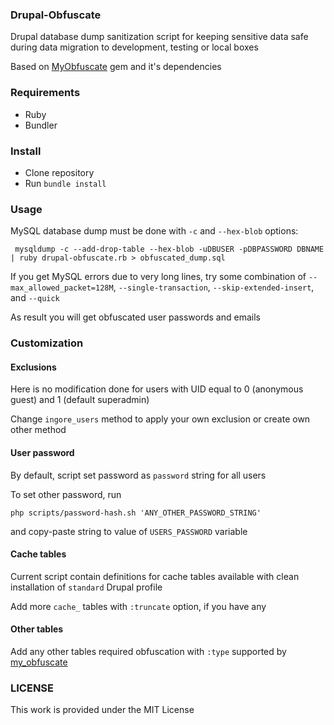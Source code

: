 ### Drupal-Obfuscate 

Drupal database dump sanitization script for keeping sensitive data safe during data migration to development, testing or local boxes

Based on [MyObfuscate](https://github.com/mavenlink/my_obfuscate)  gem and it's dependencies 

### Requirements

* Ruby
* Bundler

### Install

  * Clone repository
  * Run `bundle install`

### Usage

MySQL database dump must be done with `-c` and `--hex-blob` options:

```
 mysqldump -c --add-drop-table --hex-blob -uDBUSER -pDBPASSWORD DBNAME | ruby drupal-obfuscate.rb > obfuscated_dump.sql
```

If you get MySQL errors due to very long lines, try some combination of `--max_allowed_packet=128M`, `--single-transaction`, `--skip-extended-insert`, and `--quick`

As result you will get obfuscated user passwords and emails

### Customization

#### Exclusions

Here is no modification done for users with UID equal to 0 (anonymous guest) and 1 (default superadmin)

Change `ingore_users` method to apply your own exclusion or create own other method

#### User password

By default, script set password as `password` string for all users

To set other password, run
```
php scripts/password-hash.sh 'ANY_OTHER_PASSWORD_STRING'
```
and copy-paste string to value of `USERS_PASSWORD` variable

#### Cache tables
Current script contain definitions for cache tables available with clean installation of `standard` Drupal profile

Add more `cache_` tables with `:truncate` option, if you have any

#### Other tables

Add any other tables required obfuscation with `:type` supported by [my_obfuscate](https://github.com/mavenlink/my_obfuscate)

### LICENSE

This work is provided under the MIT License

